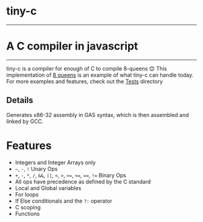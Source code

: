 # tiny-c
---
# A C compiler in javascript
---
tiny-c is a compiler for enough of C to compile 8-queens :blush: This implementation of [8 queens](Tests/8queens.c) is an example of what tiny-c can handle today. For more examples and features, check out the [Tests](Tests) directory 

## Details

Generates x86-32 assembly in GAS syntax, which is then assembled and linked by GCC.

# Features

- Integers and Integer Arrays only
- `~`, `-`, `!` Unary Ops
- `+`, `-`, `*`, `/`, `&&`, `||`, `<`, `>`, `>=`, `<=`, `==`, `!=` Binary Ops
- All ops have precedence as defined by the C standard
- Local and Global variables
- For loops
- If Else conditionals and the `?:` operator
- C scoping
- Functions



